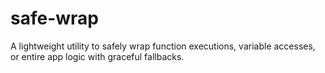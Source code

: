 # safe-wrap
A lightweight utility to safely wrap function executions, variable accesses, or entire app logic with graceful fallbacks.
